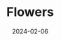 ---
title: Flowers
date: "2024-02-06" # album date, used for sorting (newest first).
description: Flowers from Keukenhof Garden
featured_image: "img/06512294-FB9F-4F03-AD2A-A4E1E8F24636.JPG" # (No need if use feature.jpg)
weight: 2 #  can be used to adjust sort order.
sort_by: Name # Exif.Date
sort_order: desc
---